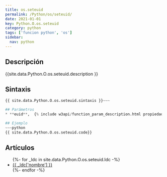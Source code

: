 ```yaml
---
title: os.seteuid
permalink: /Python/os/seteuid/
date: 2021-01-01
key: Python.O.os.seteuid
category: python
tags: ['funcion python', 'os']
sidebar: 
  nav: python
---
```


## Descripción
{{site.data.Python.O.os.seteuid.description }}

## Sintaxis
~~~python
{{ site.data.Python.O.os.seteuid.sintaxis }}~~~

## Parámetros
* **euid**,  {% include w3api/function_param_description.html propiedad=site.data.Python.O.os.seteuid valor="euid" %}

## Ejemplo
~~~python
{{ site.data.Python.O.os.seteuid.code}}
~~~

## Artículos
<ul>
{%- for _ldc in site.data.Python.O.os.seteuid.ldc -%}
   <li>
       <a href="{{_ldc['url'] }}">{{ _ldc['nombre'] }}</a>
   </li>
{%- endfor -%}
</ul>
